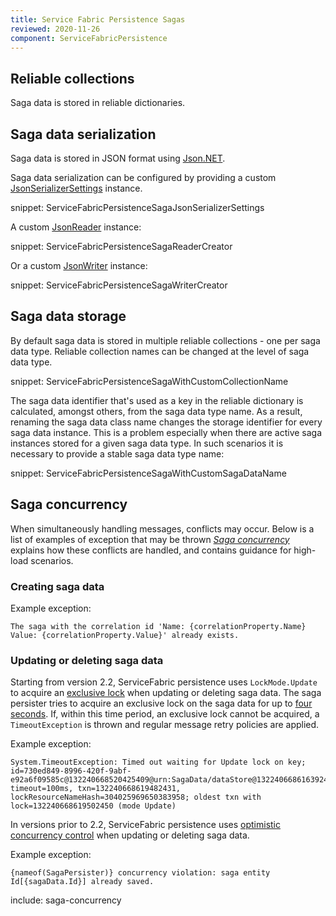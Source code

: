 ```yaml
---
title: Service Fabric Persistence Sagas
reviewed: 2020-11-26
component: ServiceFabricPersistence
---
```



## Reliable collections

Saga data is stored in reliable dictionaries.


## Saga data serialization

Saga data is stored in JSON format using [Json.NET](https://www.newtonsoft.com/json).

Saga data serialization can be configured by providing a custom [JsonSerializerSettings](https://www.newtonsoft.com/json/help/html/T_Newtonsoft_Json_JsonSerializerSettings.htm) instance.

snippet: ServiceFabricPersistenceSagaJsonSerializerSettings

A custom [JsonReader](https://www.newtonsoft.com/json/help/html/T_Newtonsoft_Json_JsonReader.htm) instance:

snippet: ServiceFabricPersistenceSagaReaderCreator

Or a custom [JsonWriter](https://www.newtonsoft.com/json/help/html/T_Newtonsoft_Json_JsonWriter.htm) instance:

snippet: ServiceFabricPersistenceSagaWriterCreator


## Saga data storage

By default saga data is stored in multiple reliable collections - one per saga data type. Reliable collection names can be changed at the level of saga data type.

snippet: ServiceFabricPersistenceSagaWithCustomCollectionName

The saga data identifier that's used as a key in the reliable dictionary is calculated, amongst others, from the saga data type name. As a result, renaming the saga data class name changes the storage identifier for every saga data instance. This is a problem especially when there are active saga instances stored for a given saga data type. In such scenarios it is necessary to provide a stable saga data type name:

snippet: ServiceFabricPersistenceSagaWithCustomSagaDataName

## Saga concurrency

When simultaneously handling messages, conflicts may occur. Below is a list of examples of exception that may be thrown _[Saga concurrency](/nservicebus/sagas/concurrency.md)_ explains how these conflicts are handled, and contains guidance for high-load scenarios.

### Creating saga data

Example exception:

```
The saga with the correlation id 'Name: {correlationProperty.Name} Value: {correlationProperty.Value}' already exists.
```

### Updating or deleting saga data

Starting from version 2.2, ServiceFabric persistence uses `LockMode.Update` to acquire an [exclusive lock](https://docs.microsoft.com/en-us/azure/service-fabric/service-fabric-reliable-services-reliable-collections-transactions-locks#locks) when updating or deleting saga data. The saga persister tries to acquire an exclusive lock on the saga data for up to [four seconds](/persistence/service-fabric/#usage-transaction-timeout). If, within this time period, an exclusive lock cannot be acquired, a `TimeoutException` is thrown and regular message retry policies are applied.

Example exception:

```
System.TimeoutException: Timed out waiting for Update lock on key; id=730ed849-8996-420f-9abf-e92a6f09585c@132240668520425409@urn:SagaData/dataStore@132240668616392434, timeout=100ms, txn=132240668619482431, lockResourceNameHash=304025969650383958; oldest txn with lock=132240668619502450 (mode Update)
```

In versions prior to 2.2, ServiceFabric persistence uses [optimistic concurrency control](https://en.wikipedia.org/wiki/Optimistic_concurrency_control) when updating or deleting saga data.

Example exception:

```
{nameof(SagaPersister)} concurrency violation: saga entity Id[{sagaData.Id}] already saved.
```

include: saga-concurrency
